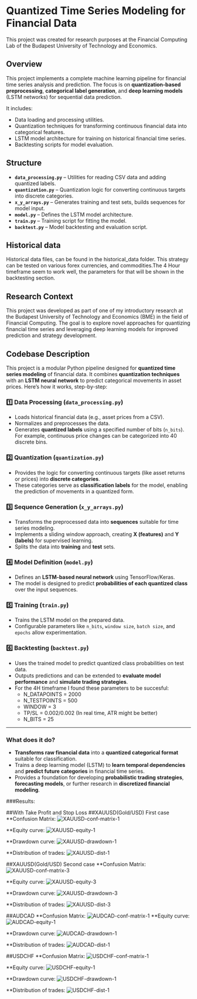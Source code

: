 # Quantized Time Series Modeling for Financial Data

This project was created for research purposes at the Financial Computing Lab of the Budapest University of Technology and Economics.

## Overview

This project implements a complete machine learning pipeline for financial time series analysis and prediction. The focus is on **quantization-based preprocessing**, **categorical label generation**, and **deep learning models** (LSTM networks) for sequential data prediction.

It includes:
- Data loading and processing utilities.
- Quantization techniques for transforming continuous financial data into categorical features.
- LSTM model architecture for training on historical financial time series.
- Backtesting scripts for model evaluation.

## Structure

- **`data_processing.py`** – Utilities for reading CSV data and adding quantized labels.
- **`quantization.py`** – Quantization logic for converting continuous targets into discrete categories.
- **`x_y_arrays.py`** – Generates training and test sets, builds sequences for model input.
- **`model.py`** – Defines the LSTM model architecture.
- **`train.py`** – Training script for fitting the model.
- **`backtest.py`** – Model backtesting and evaluation script.

## Historical data

Historical data files, can be found in the historical_data folder. This strategy can be tested on various forex currencies, and commodities.The 4 Hour timeframe seem to work well, the parameters for that will be shown in the backtesting section.

## Research Context

This project was developed as part of one of my introductory research at the Budapest University of Technology and Economics (BME) in the field of Financial Computing. The goal is to explore novel approaches for quantizing financial time series and leveraging deep learning models for improved prediction and strategy development.

## Codebase Description

This project is a modular Python pipeline designed for **quantized time series modeling** of financial data. It combines **quantization techniques** with an **LSTM neural network** to predict categorical movements in asset prices. Here’s how it works, step-by-step:

### 1️⃣ Data Processing (`data_processing.py`)
- Loads historical financial data (e.g., asset prices from a CSV).
- Normalizes and preprocesses the data.
- Generates **quantized labels** using a specified number of bits (`n_bits`). For example, continuous price changes can be categorized into 40 discrete bins.

### 2️⃣ Quantization (`quantization.py`)
- Provides the logic for converting continuous targets (like asset returns or prices) into **discrete categories**.
- These categories serve as **classification labels** for the model, enabling the prediction of movements in a quantized form.

### 3️⃣ Sequence Generation (`x_y_arrays.py`)
- Transforms the preprocessed data into **sequences** suitable for time series modeling.
- Implements a sliding window approach, creating **X (features)** and **Y (labels)** for supervised learning.
- Splits the data into **training** and **test** sets.

### 4️⃣ Model Definition (`model.py`)
- Defines an **LSTM-based neural network** using TensorFlow/Keras.
- The model is designed to predict **probabilities of each quantized class** over the input sequences.

### 5️⃣ Training (`train.py`)
- Trains the LSTM model on the prepared data.
- Configurable parameters like `n_bits`, `window size`, `batch size`, and `epochs` allow experimentation.

### 6️⃣ Backtesting (`backtest.py`)
- Uses the trained model to predict quantized class probabilities on test data.
- Outputs predictions and can be extended to **evaluate model performance** and **simulate trading strategies**.
- For the 4H timeframe I found these parameters to be succesful:
    - N_DATAPOINTS = 2000
    - N_TESTPOINTS = 500
    - WINDOW = 3
    - TP/SL = 0.002/0.002 (In real time, ATR might be better)
    - N_BITS = 25
---

### What does it do?

- **Transforms raw financial data** into a **quantized categorical format** suitable for classification.
- Trains a deep learning model (LSTM) to **learn temporal dependencies** and **predict future categories** in financial time series.
- Provides a foundation for developing **probabilistic trading strategies**, **forecasting models**, or further research in **discretized financial modeling**.

###Results:

##With Take Profit and Stop Loss
##XAUUSD(Gold/USD) First case
**Confusion Matrix:
![XAUUSD-conf-matrix-1](https://github.com/user-attachments/assets/9b79705c-a9f6-4880-a24b-2a1adba70a1f)

**Equity curve:
![XAUUSD-equity-1](https://github.com/user-attachments/assets/aceb0aff-96ce-48ad-abcb-83450329e8fc)

**Drawdown curve:
![XAUUSD-drawdown-1](https://github.com/user-attachments/assets/bbe861ea-9889-458e-a141-abaa285f4408)

**Distribution of trades:
![XAUUSD-dist-1](https://github.com/user-attachments/assets/16950681-9769-48f9-b031-215e66eea49a)

##XAUUSD(Gold/USD) Second case
**Confusion Matrix:
![XAUUSD-conf-matrix-3](https://github.com/user-attachments/assets/023f6929-9302-4a6f-8745-bc080bd8bbff)

**Equity curve:
![XAUUSD-equity-3](https://github.com/user-attachments/assets/ec34d8a6-7c11-4a0e-ab9b-101730cf37de)

**Drawdown curve:
![XAUUSD-drawdown-3](https://github.com/user-attachments/assets/5a60d5b9-421b-436a-a881-fbfaf1b93351)

**Distribution of trades:
![XAUUSD-dist-3](https://github.com/user-attachments/assets/c8b6125f-d397-4145-b94b-16f4d1d4d0ad)

##AUDCAD
**Confusion Matrix:
![AUDCAD-conf-matrix-1](https://github.com/user-attachments/assets/8fc7eea1-c77c-4242-95b5-ee1db40f37ca)
**Equity curve:
![AUDCAD-equity-1](https://github.com/user-attachments/assets/1e57961c-3f0d-4c23-b1a4-723bcbf65fc0)

**Drawdown curve:
![AUDCAD-drawdown-1](https://github.com/user-attachments/assets/2e140eaf-5254-44cf-955c-2da945fd9c9d)

**Distribution of trades:
![AUDCAD-dist-1](https://github.com/user-attachments/assets/8abe1efb-eb45-4905-9045-d0ebf489bc9d)

##USDCHF
**Confusion Matrix:
![USDCHF-conf-matrix-1](https://github.com/user-attachments/assets/9e4c0b6d-cd92-49bc-a8be-3c8f46634dd7)

**Equity curve:
![USDCHF-equity-1](https://github.com/user-attachments/assets/02161844-6625-4c08-ba7d-02df2349c87f)

**Drawdown curve:
![USDCHF-drawdown-1](https://github.com/user-attachments/assets/703fd589-40f1-4d96-8546-9ba09f3c4f3b)

**Distribution of trades:
![USDCHF-dist-1](https://github.com/user-attachments/assets/0b1a5dc5-7040-4c8e-a2e0-0a3ff975e07f)
